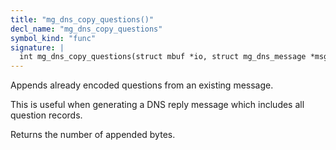 ```yaml
---
title: "mg_dns_copy_questions()"
decl_name: "mg_dns_copy_questions"
symbol_kind: "func"
signature: |
  int mg_dns_copy_questions(struct mbuf *io, struct mg_dns_message *msg);
---
```


Appends already encoded questions from an existing message.

This is useful when generating a DNS reply message which includes
all question records.

Returns the number of appended bytes. 

